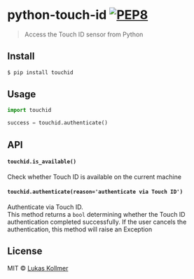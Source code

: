 # python-touch-id [![PEP8](https://img.shields.io/badge/PEP8-compliant-brightgreen.svg)](https://www.python.org/dev/peps/pep-0008/)

> Access the Touch ID sensor from Python

## Install

```bash
$ pip install touchid
```


## Usage

```python
import touchid

success = touchid.authenticate()
```

## API

#### `touchid.is_available()`
Check whether Touch ID is available on the current machine


#### `touchid.authenticate(reason='authenticate via Touch ID')`
Authenticate via Touch ID.  
This method returns a `bool` determining whether the Touch ID authentication completed successfully.
If the user cancels the authentication, this method will raise an Exception

## License

MIT © [Lukas Kollmer](https://lukas.vip)
